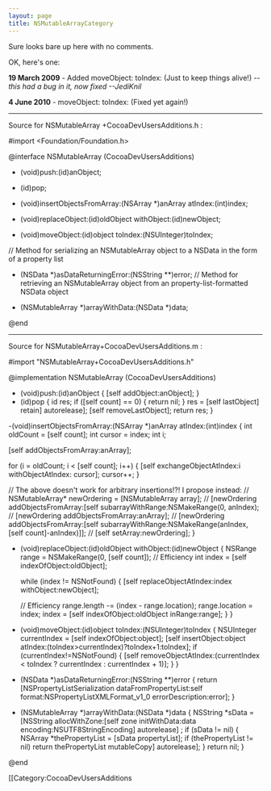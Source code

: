 ```yaml
---
layout: page
title: NSMutableArrayCategory
---
```




Sure looks bare up here with no comments.

OK, here's one:

**19 March 2009** - Added     moveObject: toIndex: (Just to keep things alive!) -- *this had a bug in it, now fixed --JediKnil*

**4 June 2010** -     moveObject: toIndex: (Fixed yet again!)

----
Source for NSMutableArray +CocoaDevUsersAdditions.h :
    
 #import <Foundation/Foundation.h>
 
 @interface NSMutableArray (CocoaDevUsersAdditions)
 
 - (void)push:(id)anObject;
 - (id)pop;
 - (void)insertObjectsFromArray:(NSArray *)anArray atIndex:(int)index;
 
 - (void)replaceObject:(id)oldObject withObject:(id)newObject;
 
 - (void)moveObject:(id)object toIndex:(NSUInteger)toIndex;
 
 // Method for serializing an NSMutableArray object to a NSData in the form of a property list
 - (NSData *)asDataReturningError:(NSString **)error;
 // Method for retrieving an NSMutableArray object from an property-list-formatted NSData object
 + (NSMutableArray *)arrayWithData:(NSData *)data;
 
 @end

----
Source for NSMutableArray+CocoaDevUsersAdditions.m :
    
 #import "NSMutableArray+CocoaDevUsersAdditions.h"
 
 @implementation NSMutableArray (CocoaDevUsersAdditions)
 
 - (void)push:(id)anObject
 {
   [self addObject:anObject];
 }
 - (id)pop
 {
   id res;
   if ([self count] == 0)
   {
     return nil;
   }
   res = [self lastObject] retain] autorelease];
   [self removeLastObject];
   return res;
 }
 
 -(void)insertObjectsFromArray:(NSArray *)anArray atIndex:(int)index
 {
   int oldCount = [self count];
   int cursor = index;
   int i;
   
   [self addObjectsFromArray:anArray];
   
   for (i = oldCount; i < [self count]; i++)
   {
 	[self exchangeObjectAtIndex:i withObjectAtIndex: cursor];
 	cursor++;
   }
   
   // The above doesn't work for arbitrary insertions!?! I propose instead:
   // NSMutableArray* newOrdering = [NSMutableArray array];
   // [newOrdering addObjectsFromArray:[self subarrayWithRange:NSMakeRange(0, anIndex);
   // [newOrdering addObjectsFromArray:anArray];
   // [newOrdering addObjectsFromArray:[self subarrayWithRange:NSMakeRange(anIndex, [self count]-anIndex)]];
   // [self setArray:newOrdering];
 }
 
 - (void)replaceObject:(id)oldObject withObject:(id)newObject
 {
   NSRange range = NSMakeRange(0, [self count]); // Efficiency
   int index = [self indexOfObject:oldObject];
   
   while (index != NSNotFound) {
     [self replaceObjectAtIndex:index withObject:newObject];
     
     // Efficiency
     range.length -= (index - range.location);
     range.location = index;
     index = [self indexOfObject:oldObject inRange:range];
   }
 }
 
 - (void)moveObject:(id)object toIndex:(NSUInteger)toIndex {
   NSUInteger currentIndex = [self indexOfObject:object];
   [self insertObject:object atIndex:(toIndex>currentIndex)?toIndex+1:toIndex];
   if (currentIndex!=NSNotFound) {
     [self removeObjectAtIndex:(currentIndex < toIndex ? currentIndex : currentIndex + 1)];
   }
 }
 
 - (NSData *)asDataReturningError:(NSString **)error
 {
   return [NSPropertyListSerialization dataFromPropertyList:self format:NSPropertyListXMLFormat_v1_0 errorDescription:error];
 }
 
 + (NSMutableArray *)arrayWithData:(NSData *)data
 {
   NSString *sData = [NSString allocWithZone:[self zone initWithData:data encoding:NSUTF8StringEncoding] autorelease] ;
   if (sData != nil)
   {
     NSArray *thePropertyList = [sData propertyList];
     if (thePropertyList != nil)
       return thePropertyList mutableCopy] autorelease];
   }
   return nil;
 }
 
 @end



[[Category:CocoaDevUsersAdditions

